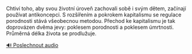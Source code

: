 
Chtiví toho, aby svou životní úroveň zachovali sobě i svým dětem, začínají používat antikoncepci. S rozšířením a pokrokem kapitalismu se regulace porodnosti stává všeobecnou metodou. Přechod ke kapitalismu je tak doprovázen dvěma jevy: poklesem porodnosti a poklesem úmrtnosti. Průměrná délka života se prodlužuje.

[🔊 Poslechnout audio](/data/7-paragraphs/audio/chapter_133/para_004-Chtiv-toho-aby-svou-ivotn-rove-zachovali-sob.mp3)
